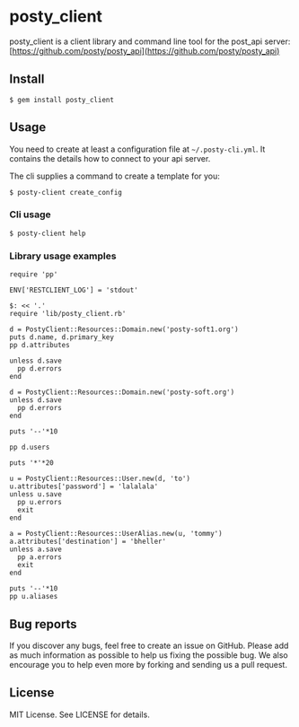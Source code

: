 # posty\_client

posty\_client is a client library and command line tool for the post\_api server: [https://github.com/posty/posty_api](https://github.com/posty/posty_api)

## Install

    $ gem install posty_client

## Usage

You need to create at least a configuration file at `~/.posty-cli.yml`.
It contains the details how to connect to your api server.

The cli supplies a command to create a template for you:

    $ posty-client create_config

### Cli usage

    $ posty-client help

### Library usage examples


	require 'pp'

	ENV['RESTCLIENT_LOG'] = 'stdout'
	
	$: << '.'
	require 'lib/posty_client.rb'
	
	d = PostyClient::Resources::Domain.new('posty-soft1.org')
	puts d.name, d.primary_key
	pp d.attributes
	
	unless d.save
	  pp d.errors
	end
	
	d = PostyClient::Resources::Domain.new('posty-soft.org')
	unless d.save
	  pp d.errors
	end
	
	puts '--'*10
	
	pp d.users
	
	puts '*'*20
	
	u = PostyClient::Resources::User.new(d, 'to')
	u.attributes['password'] = 'lalalala'
	unless u.save
	  pp u.errors
	  exit
	end
	
	a = PostyClient::Resources::UserAlias.new(u, 'tommy')
	a.attributes['destination'] = 'bheller'
	unless a.save
	  pp a.errors
	  exit
	end
	
	puts '--'*10
	pp u.aliases

## Bug reports

If you discover any bugs, feel free to create an issue on GitHub. Please add as much information as possible to help us fixing the possible bug. We also encourage you to help even more by forking and sending us a pull request.

## License

MIT License. See LICENSE for details.
